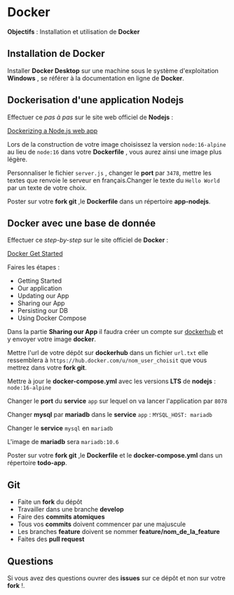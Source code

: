 # Docker

**Objectifs** : Installation et utilisation de **Docker** 

## Installation de Docker

Installer **Docker Desktop** sur une machine sous le système d'exploitation **Windows** , se référer à la documentation en ligne de **Docker**.

## Dockerisation d'une application Nodejs

Effectuer ce *pas à pas* sur le site web officiel de **Nodejs** :

[Dockerizing a Node.js web app](https://nodejs.org/en/docs/guides/nodejs-docker-webapp/)

Lors de la construction de votre image choisissez la version `node:16-alpine` au lieu de `node:16` dans votre **Dockerfile** , vous aurez ainsi une image plus légère.

Personnaliser le fichier `server.js` , changer le **port** par `3478`, mettre les textes que renvoie le serveur en français.Changer le texte du `Hello World` par un texte de votre choix.

Poster sur votre **fork git** ,le **Dockerfile** dans un répertoire **app-nodejs**. 

## Docker avec une base de donnée

Effectuer ce *step-by-step* sur le site officiel de **Docker** :

[Docker Get Started](https://docs.docker.com/get-started/)

Faires les étapes :

- Getting Started
- Our application
- Updating our App
- Sharing our App
- Persisting our DB
- Using Docker Compose

Dans la partie **Sharing our App** il faudra créer un compte sur [dockerhub](https://hub.docker.com) et y envoyer votre image **docker**.

Mettre l'url de votre dépôt sur **dockerhub** dans un fichier `url.txt` elle ressemblera à `https://hub.docker.com/u/nom_user_choisit` que vous mettrez dans votre **fork git**.

Mettre à jour le **docker-compose.yml** avec les versions **LTS** de **nodejs** : `node:16-alpine`

Changer le **port** du **service** `app` sur lequel on va lancer l'application par `8078`

Changer **mysql** par **mariadb** dans le **service** `app` : `MYSQL_HOST: mariadb` 

Changer le **service** `mysql` en `mariadb`

L'image de **mariadb** sera `mariadb:10.6`

Poster sur votre **fork git** ,le **Dockerfile** et le **docker-compose.yml** dans un répertoire **todo-app**. 




## Git

- Faite un **fork** du dépôt 
- Travailler dans une branche **develop**
- Faire des **commits atomiques**
- Tous vos **commits** doivent commencer par une majuscule
- Les branches **feature** doivent se nommer **feature/nom_de_la_feature**
- Faites des **pull request**

## Questions

Si vous avez des questions ouvrer des **issues** sur ce dépôt et non sur votre **fork** !.

